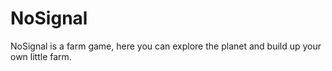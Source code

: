 # NoSignal
NoSignal is a farm game, here you can explore the planet and build up your own little farm.
